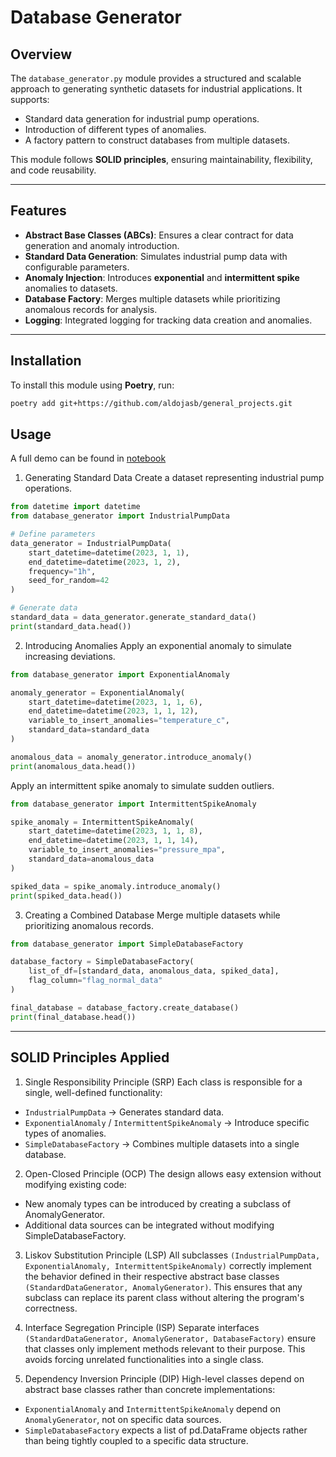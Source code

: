 # Database Generator

## Overview

The `database_generator.py` module provides a structured and scalable approach to generating synthetic datasets for industrial applications. It supports:
- Standard data generation for industrial pump operations.
- Introduction of different types of anomalies.
- A factory pattern to construct databases from multiple datasets.

This module follows **SOLID principles**, ensuring maintainability, flexibility, and code reusability.

---

## Features

- **Abstract Base Classes (ABCs)**: Ensures a clear contract for data generation and anomaly introduction.
- **Standard Data Generation**: Simulates industrial pump data with configurable parameters.
- **Anomaly Injection**: Introduces **exponential** and **intermittent spike** anomalies to datasets.
- **Database Factory**: Merges multiple datasets while prioritizing anomalous records for analysis.
- **Logging**: Integrated logging for tracking data creation and anomalies.

---

## Installation

To install this module using **Poetry**, run:

```bash
poetry add git+https://github.com/aldojasb/general_projects.git
```
## Usage

A full demo can be found in [notebook](https://github.com/aldojasb/general_projects/tree/creating-methods-in-dbtoolks/database_generator/notebooks)

1. Generating Standard Data
Create a dataset representing industrial pump operations.

```python
from datetime import datetime
from database_generator import IndustrialPumpData

# Define parameters
data_generator = IndustrialPumpData(
    start_datetime=datetime(2023, 1, 1),
    end_datetime=datetime(2023, 1, 2),
    frequency="1h",
    seed_for_random=42
)

# Generate data
standard_data = data_generator.generate_standard_data()
print(standard_data.head())
```

2. Introducing Anomalies
Apply an exponential anomaly to simulate increasing deviations.

```python
from database_generator import ExponentialAnomaly

anomaly_generator = ExponentialAnomaly(
    start_datetime=datetime(2023, 1, 1, 6),
    end_datetime=datetime(2023, 1, 1, 12),
    variable_to_insert_anomalies="temperature_c",
    standard_data=standard_data
)

anomalous_data = anomaly_generator.introduce_anomaly()
print(anomalous_data.head())
```

Apply an intermittent spike anomaly to simulate sudden outliers.

```python
from database_generator import IntermittentSpikeAnomaly

spike_anomaly = IntermittentSpikeAnomaly(
    start_datetime=datetime(2023, 1, 1, 8),
    end_datetime=datetime(2023, 1, 1, 14),
    variable_to_insert_anomalies="pressure_mpa",
    standard_data=anomalous_data
)

spiked_data = spike_anomaly.introduce_anomaly()
print(spiked_data.head())
```

3. Creating a Combined Database
Merge multiple datasets while prioritizing anomalous records.

```python
from database_generator import SimpleDatabaseFactory

database_factory = SimpleDatabaseFactory(
    list_of_df=[standard_data, anomalous_data, spiked_data],
    flag_column="flag_normal_data"
)

final_database = database_factory.create_database()
print(final_database.head())
```

---

## SOLID Principles Applied
1. Single Responsibility Principle (SRP)
Each class is responsible for a single, well-defined functionality:

- `IndustrialPumpData` → Generates standard data.
- `ExponentialAnomaly` / `IntermittentSpikeAnomaly` → Introduce specific types of anomalies.
- `SimpleDatabaseFactory` → Combines multiple datasets into a single database.

2. Open-Closed Principle (OCP)
The design allows easy extension without modifying existing code:

- New anomaly types can be introduced by creating a subclass of AnomalyGenerator.
- Additional data sources can be integrated without modifying SimpleDatabaseFactory.

3. Liskov Substitution Principle (LSP)
All subclasses `(IndustrialPumpData, ExponentialAnomaly, IntermittentSpikeAnomaly)` correctly implement the behavior defined in their respective abstract base classes `(StandardDataGenerator, AnomalyGenerator)`. This ensures that any subclass can replace its parent class without altering the program's correctness.

4. Interface Segregation Principle (ISP)
Separate interfaces `(StandardDataGenerator, AnomalyGenerator, DatabaseFactory)` ensure that classes only implement methods relevant to their purpose. This avoids forcing unrelated functionalities into a single class.

5. Dependency Inversion Principle (DIP)
High-level classes depend on abstract base classes rather than concrete implementations:

- `ExponentialAnomaly` and `IntermittentSpikeAnomaly` depend on `AnomalyGenerator`, not on specific data sources.
- `SimpleDatabaseFactory` expects a list of pd.DataFrame objects rather than being tightly coupled to a specific data structure.